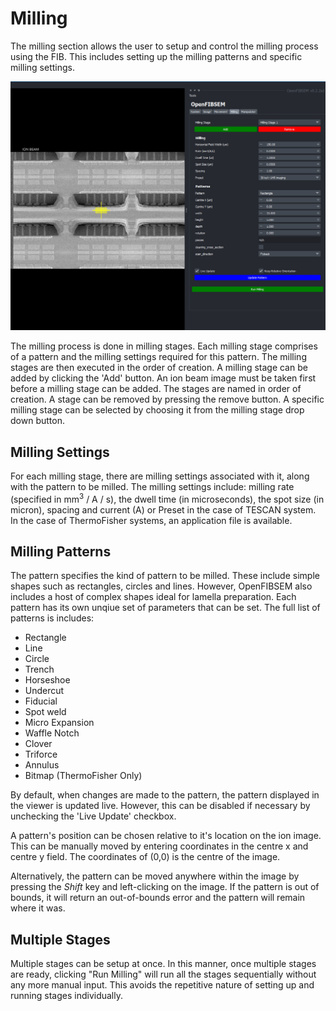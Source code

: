 # Milling

The milling section allows the user to setup and control the milling process using the FIB. This includes setting up the milling patterns and specific milling settings.

![milling_tab](../img/user_guide/milling/milling_tab.png)

The milling process is done in milling stages. Each milling stage comprises of a pattern and the milling settings required for this pattern. The milling stages are then executed in the order of creation. A milling stage can be added by clicking the 'Add' button. An ion beam image must be taken first before a milling stage can be added. The stages are named in order of creation. A stage can be removed by pressing the remove button. A specific milling stage can be selected by choosing it from the milling stage drop down button.

## Milling Settings

For each milling stage, there are milling settings associated with it, along with the pattern to be milled. The milling settings include: milling rate (specified in mm<sup>3</sup> / A / s), the dwell time (in microseconds), the spot size (in micron), spacing and current (A) or Preset in the case of TESCAN system. In the case of ThermoFisher systems, an application file is available. 

## Milling Patterns

The pattern specifies the kind of pattern to be milled. These include simple shapes such as rectangles, circles and lines. However, OpenFIBSEM also includes a host of complex shapes ideal for lamella preparation. Each pattern has its own unqiue set of parameters that can be set. The full list of patterns is includes:
* Rectangle
* Line
* Circle
* Trench
* Horseshoe
* Undercut
* Fiducial
* Spot weld
* Micro Expansion
* Waffle Notch
* Clover
* Triforce
* Annulus 
* Bitmap (ThermoFisher Only)

 By default, when changes are made to the pattern, the pattern displayed in the viewer is updated live. However, this can be disabled if necessary by unchecking the 'Live Update' checkbox.

A pattern's position can be chosen relative to it's location on the ion image. This can be manually moved by entering coordinates in the centre x and centre y field. The coordinates of (0,0) is the centre of the image.

Alternatively, the pattern can be moved anywhere within the image by pressing the *Shift* key and left-clicking on the image. If the pattern is out of bounds, it will return an out-of-bounds error and the pattern will remain where it was.

## Multiple Stages

Multiple stages can be setup at once. In this manner, once multiple stages are ready, clicking "Run Milling" will run all the stages sequentially without any more manual input. This avoids the repetitive nature of setting up and running stages individually. 



